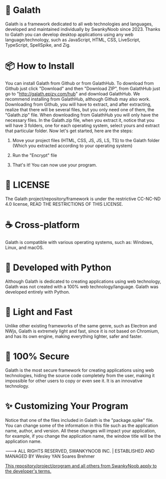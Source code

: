 # 🚀 Galath
Galath is a framework dedicated to all web technologies and languages, developed and maintained individually by SwankyNoob since 2023. Thanks to Galath you can develop desktop applications using any web language/technology, such as JavaScript, HTML, CSS, LiveScript, TypeScript, SpellSpike, and Zig. 

# 📦 How to Install
You can install Galath from Github or from GalathHub. To download from Github just click "Download" and then "Download ZIP", from GalathHub just go to "http://galath.epizy.com/hub" and download GalathHub. We recommend installing from GalathHub, although Github may also work. Downloading from Github, you will have to extract, and after extracting, realize that there will be several files, but you only need one of them, the "Galath.zip" file. When downloading from GalathHub you will only have the necessary files. In the Galath.zip file, when you extract it, notice that you will have 3 folders, one for each operating system, select yours and extract that particular folder. Now let's get started, here are the steps:

1. Move your project files (HTML, CSS, JS, JS, LS, TS) to the Galath folder (Which you extracted according to your operating system)

2. Run the "Encrypt" file

3. That's it! You can now use your program.

# 📖 LICENSE
The Galath project/repository/framework is under the restrictive CC-NC-ND 4.0 license, READ THE RESTRICTIONS OF THIS LICENSE.

# ☕ Cross-platform
Galath is compatible with various operating systems, such as:
Windows, Linux, and macOS.

# 🐍 Developed with Python
Although Galath is dedicated to creating applications using web technology, Galath was not created with a 100% web technology/language. Galath was developed entirely with Python.

# 🌾 Light and Fast
Unlike other existing frameworks of the same genre, such as Electron and NWjs, Galath is extremely light and fast, since it is not based on Chromium, and has its own engine, making everything lighter, safer and faster.

# 🤖 100% Secure
Galath is the most secure framework for creating applications using web technologies, hiding the source code completely from the user, making it impossible for other users to copy or even see it. It is an innovative technology.

# ✨ Customizing Your Program
Notice that one of the files included in Galath is the "package.spike" file. You can change some of the information in this file such as the application name, author, and version. All these changes will impact your application, for example, if you change the application name, the window title will be the application name.

---> ALL RIGHTS RESERVED, SWANKYNOOB INC. | ESTABLISHED AND MANAGED BY Wesley YAN Soares Brehmer

[This repository/project/program and all others from SwankyNoob apply to the developer's terms.](https://github.com/NervousGroove/SwankyNoob/blob/main/TERMS)
